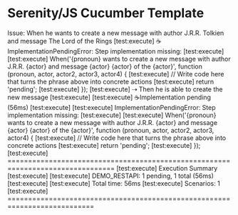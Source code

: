 # Serenity/JS Cucumber Template

Issue:
When he wants to create a new message with author J.R.R. Tolkien and message The Lord of the Rings
[test:execute]     ☕ImplementationPendingError: Step implementation missing:
[test:execute] 
[test:execute]     When('{pronoun} wants to create a new message with author J.R.R. {actor} and message {actor} {actor} of the {actor}', function (pronoun, actor, actor2, actor3, actor4) {
[test:execute]       // Write code here that turns the phrase above into concrete actions
[test:execute]       return 'pending';
[test:execute]     });
[test:execute]   ⇢ Then he is able to create the new message
[test:execute] 
[test:execute] ☕Implementation pending (56ms)
[test:execute] 
[test:execute]   ImplementationPendingError: Step implementation missing:
[test:execute] 
[test:execute]   When('{pronoun} wants to create a new message with author J.R.R. {actor} and message {actor} {actor} of the {actor}', function (pronoun, actor, actor2, actor3, actor4) {
[test:execute]     // Write code here that turns the phrase above into concrete actions
[test:execute]     return 'pending';
[test:execute]   });
[test:execute] ================================================================================
[test:execute] Execution Summary
[test:execute] 
[test:execute] DEMO_RESTAPI: 1 pending, 1 total (56ms)
[test:execute] 
[test:execute] Total time: 56ms
[test:execute] Scenarios:  1
[test:execute] ===========================================================================